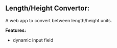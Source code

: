 ## Length/Height Convertor:

A web app to convert between length/height units.

__Features:__
- dynamic input field